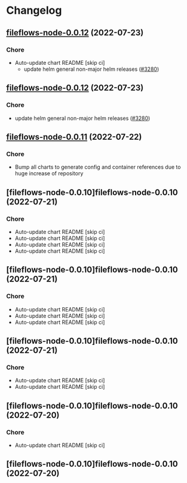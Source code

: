 # Changelog



## [fileflows-node-0.0.12](https://github.com/truecharts/apps/compare/fileflows-node-0.0.11...fileflows-node-0.0.12) (2022-07-23)

### Chore

- Auto-update chart README [skip ci]
  - update helm general non-major helm releases ([#3280](https://github.com/truecharts/apps/issues/3280))




## [fileflows-node-0.0.12](https://github.com/truecharts/apps/compare/fileflows-node-0.0.11...fileflows-node-0.0.12) (2022-07-23)

### Chore

- update helm general non-major helm releases ([#3280](https://github.com/truecharts/apps/issues/3280))




## [fileflows-node-0.0.11](https://github.com/truecharts/apps/compare/fileflows-node-0.0.10...fileflows-node-0.0.11) (2022-07-22)

### Chore

- Bump all charts to generate config and container references due to huge increase of repository



## [fileflows-node-0.0.10]fileflows-node-0.0.10 (2022-07-21)

### Chore

- Auto-update chart README [skip ci]
- Auto-update chart README [skip ci]
- Auto-update chart README [skip ci]
- Auto-update chart README [skip ci]



## [fileflows-node-0.0.10]fileflows-node-0.0.10 (2022-07-21)

### Chore

- Auto-update chart README [skip ci]
- Auto-update chart README [skip ci]
- Auto-update chart README [skip ci]



## [fileflows-node-0.0.10]fileflows-node-0.0.10 (2022-07-21)

### Chore

- Auto-update chart README [skip ci]
- Auto-update chart README [skip ci]



## [fileflows-node-0.0.10]fileflows-node-0.0.10 (2022-07-20)

### Chore

- Auto-update chart README [skip ci]



## [fileflows-node-0.0.10]fileflows-node-0.0.10 (2022-07-20)
